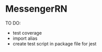 # MessengerRN

TO DO:

- test coverage
- import alias
- create test script in package file for jest
